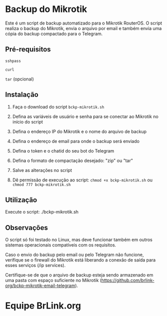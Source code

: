 # Backup do Mikrotik
Este é um script de backup automatizado para o Mikrotik RouterOS. O script realiza o backup do Mikrotik, envia o arquivo por email e também envia uma cópia do backup compactado para o Telegram.



## Pré-requisitos
`sshpass`

`curl`

`tar` (opcional)



## Instalação

1) Faça o download do script `bckp-mikrotik.sh`

2) Defina as variáveis de usuário e senha para se conectar ao Mikrotik no início do script

3) Defina o endereço IP do Mikrotik e o nome do arquivo de backup

4) Defina o endereço de email para onde o backup será enviado

5) Defina o token e o chatid do seu bot do Telegram

6) Defina o formato de compactação desejado: "zip" ou "tar"

7) Salve as alterações no script

8) Dê permissão de execução ao script: `chmod +x bckp-mikrotik.sh` ou `chmod 777 bckp-mikrotik.sh`



## Utilização
Execute o script: ./bckp-mikrotik.sh



## Observações
O script só foi testado no Linux, mas deve funcionar também em outros sistemas operacionais compatíveis com os requisitos.

Caso o envio do backup pelo email ou pelo Telegram não funcione, verifique se o firewall do Mikrotik está liberando a conexão de saída para esses serviços (/ip services).

Certifique-se de que o arquivo de backup esteja sendo armazenado em uma pasta com espaço suficiente no Mikrotik (https://github.com/brlink-org/bckp-mikrotik-email-telegram).




# Equipe BrLink.org
